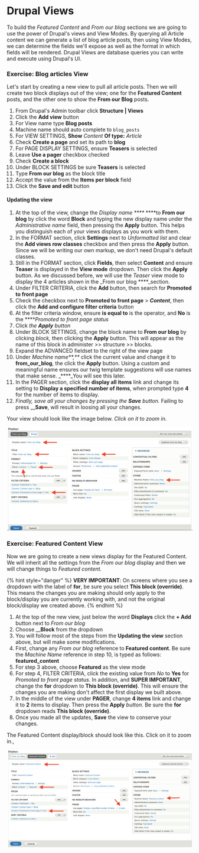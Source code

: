 # Drupal Views

To build the _Featured Content_ and _From our blog_ sections we are going to use the power of Drupal's views and View Modes. By querying all Article content we can generate a list of blog article posts, then using View Modes, we can determine the fields we'll expose as well as the format in which fields will be rendered. Drupal Views are database queries you can write and execute using Drupal's UI.

### Exercise: Blog articles View

Let's start by creating a new view to pull all article posts.  Then we will create two block displays out of the view; one for the **Featured Content** posts, and the other one to show the **From our Blog** posts.

1. From Drupal's Admin toolbar click **Structure \| Views**
2. Click the **Add view** button
3. For View name type **Blog posts**
4. Machine name should auto complete to `blog_posts`
5. For VIEW SETTINGS, **Show** _Content_ **Of type:** _Article_
6. Check **Create a page** and set its path to **blog**
7. For PAGE DISPLAY SETTINGS, ensure **Teasers** is selected 
8. Leave **Use a pager** checkbox checked
9. Check **Create a block**
10. Under BLOCK SETTINGS be sure **Teasers** is selected
11. Type **From our blog** as the block title
12. Accept the value from the **Items per block** field
13. Click the **Save and edit** button

#### Updating the view

1. At the top of the view, change the _Display name ****_ ****to **From our blog** by click the word **Block** and typing the new display name under the _Administrative name_ field, then pressing the **Apply** button.  This helps you distinguish each of your views displays as you work with them.  
2. In the FORMAT section, click **Settings** next to _Unformatted list_ and clear the **Add views row classes** checkbox and then press the **Apply** button.  Since we will be writing our own markup, we don't need Drupal's default classes.
3. Still in the FORMAT section, click **Fields**, then select **Content** and ensure **Teaser** is displayed in the **View mode** dropdown.  Then click the **Apply** button.  As we discussed before, we will use the _Teaser_ view mode to display the 4 articles shown in the _From our blog ****_section.
4. Under FILTER CRITERIA, click the **Add** button, then search for **Promoted to front page** 
5. Check the checkbox next to **Promoted to front page** &gt; _**Content**_, then click the **Add and configure filter criteria** button
6. At the filter criteria window, ensure **is equal to** is the operator, and **No** is the ****_Promoted to front page status_
7. Click _the **Apply** button_
8. Under BLOCK SETTINGS, change the block name to **From our blog** by clicking _block,_ then clicking the **Apply** button.  This will appear as the name of this block in administer &gt;&gt; structure &gt;&gt; blocks.
9. Expand the ADVANCED fieldset to the right of the view page
10. Under _Machine name**,**_ click the current value and change it to **from\_our\_blog**, the click the **Apply** button.  Using a custom and meaningful name ensures our twig template suggestions will use names that make sense. _****_You will see this later.
11. In the PAGER section, click the **display all items** link and change its setting to **Display a specified number of items**, when prompted type **4** for the number of items to display.
12. _Finally, save all your changes by pressing the **Save** button._  Failing to press __**Save**, will result in loosing all your changes.

Your view should look like the image below.  _Click on it to zoom in._

![](../.gitbook/assets/view.png)

### Exercise: Featured Content View

Now we are going to create a new views display for the Featured Content.  We will inherit all the settings from the _From our blog_ display and then we will change things to _Featured content_.

{% hint style="danger" %}
**VERY IMPORTANT**:  On screens where you see a dropdown with the label of **for**, be sure you select **This block \(override\)**.  This means the changes you are making should only apply to the block/display you are currently working with, and not the original block/display we created above.
{% endhint %}

1. At the top of the new view, just below the word **Displays** click the **+ Add** button next to _From our blog_
2. Choose __**Block** from the dropdown
3. You will follow most of the steps from the **Updating the view** section above, but will make some modifications.
4. First, change any _From our blog_ reference to **Featured content**.  Be sure the _Machine Name_ reference in step 10, is typed as follows: **featured\_content**
5. For step 3 above, choose **Featured** as the view mode
6. For step 4, FILTER CRITERIA, click the existing value from _No_ to **Yes** for _Promoted to front page status_.  In addition, and **SUPER IMPORTANT**, change the **for** dropdown to **This block \(override\)**.  This will ensure the changes you are making don't affect the first display we built above.
7. In the middle of the view under **PAGER**, change **4 items** link and change it to **2** items to display.  Then press the **Apply** _button._  Be sure the **for** dropdown reads **This block \(override\)**.
8. Once you made all the updates, **Save** the view to conserve your changes.

The Featured Content display/block should look like this.  Click on it to zoom in.,

![Featured Content View](../.gitbook/assets/featured-view.png)

